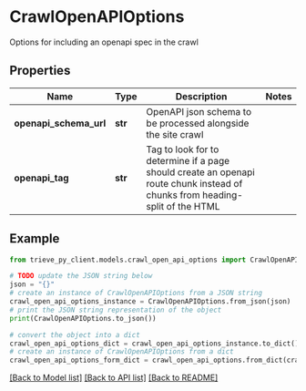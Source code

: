 # CrawlOpenAPIOptions

Options for including an openapi spec in the crawl

## Properties

Name | Type | Description | Notes
------------ | ------------- | ------------- | -------------
**openapi_schema_url** | **str** | OpenAPI json schema to be processed alongside the site crawl | 
**openapi_tag** | **str** | Tag to look for to determine if a page should create an openapi route chunk instead of chunks from heading-split of the HTML | 

## Example

```python
from trieve_py_client.models.crawl_open_api_options import CrawlOpenAPIOptions

# TODO update the JSON string below
json = "{}"
# create an instance of CrawlOpenAPIOptions from a JSON string
crawl_open_api_options_instance = CrawlOpenAPIOptions.from_json(json)
# print the JSON string representation of the object
print(CrawlOpenAPIOptions.to_json())

# convert the object into a dict
crawl_open_api_options_dict = crawl_open_api_options_instance.to_dict()
# create an instance of CrawlOpenAPIOptions from a dict
crawl_open_api_options_form_dict = crawl_open_api_options.from_dict(crawl_open_api_options_dict)
```
[[Back to Model list]](../README.md#documentation-for-models) [[Back to API list]](../README.md#documentation-for-api-endpoints) [[Back to README]](../README.md)


